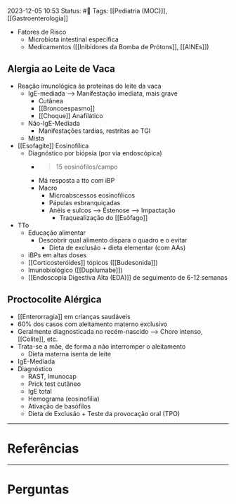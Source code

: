 2023-12-05 10:53
Status: #🌱 
Tags: [[Pediatria (MOC)]], [[Gastroenterologia]]
<br/>
- Fatores de Risco
	- Microbiota intestinal específica
	- Medicamentos ([[Inibidores da Bomba de Prótons]], [[AINEs]])
## Alergia ao Leite de Vaca
- Reação imunológica às proteínas do leite da vaca
	- IgE-mediada --> Manifestação imediata, mais grave
		- Cutânea
		- [[Broncoespasmo]]
		- [[Choque]] Anafilático
	- Não-IgE-Mediada
		- Manifestações tardias, restritas ao TGI
	- Mista
- [[Esofagite]] Eosinofílica
	- Diagnóstico por biópsia (por via endoscópica)
		- >15 eosinófilos/campo
		- Má resposta a tto com iBP
		- Macro
			- Microabscessos eosinofílicos
			- Pápulas esbranquiçadas
			- Anéis e sulcos --> Estenose --> Impactação
				- Traquealização do [[Esôfago]]
- TTo
	- Educação alimentar
		- Descobrir qual alimento dispara o quadro e o evitar
			- Dieta de exclusão + dieta elementar (com AAs)
	- iBPs em altas doses
	- [[Corticosteróides]] tópicos ([[Budesonida]])
	- Imunobiológico ([[Dupilumabe]])
	- [[Endoscopia Digestiva Alta (EDA)]] de seguimento de 6-12 semanas
## Proctocolite Alérgica
- [[Enterorragia]] em crianças saudáveis
- 60% dos casos com aleitamento materno exclusivo
- Geralmente diagnosticada no recém-nascido --> Choro intenso, [[Colite]], etc.
- Trata-se a mãe, de forma a não interromper o aleitamento
	- Dieta materna isenta de leite
- IgE-Mediada
- Diagnóstico
	- RAST, Imunocap
	- Prick test cutâneo
	- IgE total
	- Hemograma (eosinofilia)
	- Ativação de basófilos
	- Dieta de Exclusão + Teste da provocação oral (TPO)
____
# Referências
---
# Perguntas

